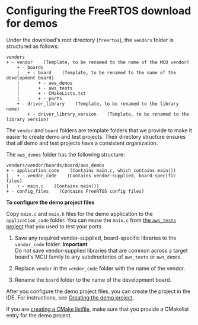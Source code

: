# Configuring the FreeRTOS download for demos<a name="hw-directory"></a>

Under the download's root directory \(`freertos`\), the `vendors` folder is structured as follows:

```
vendors
+ - vendor    (Template, to be renamed to the name of the MCU vendor)
    + - boards    
    |   + - board    (Template, to be renamed to the name of the development board)
    |       + - aws_demos
    |       + - aws_tests
    |       + - CMakeLists.txt
    |       + - ports
    + - driver_library    (Template, to be renamed to the library name)
        + - driver_library_version    (Template, to be renamed to the library version)
```

The `vendor` and `board` folders are template folders that we provide to make it easier to create demo and test projects\. Their directory structure ensures that all demo and test projects have a consistent organization\.

The `aws_demos` folder has the following structure:

```
vendors/vendor/boards/board/aws_demos
+ - application_code    (Contains main.c, which contains main())
|   + - vendor_code    (Contains vendor-supplied, board-specific files)
|   + - main.c    (Contains main())
+ - config_files    (Contains FreeRTOS config files)
```

**To configure the demo project files**

Copy `main.c` and `main.h` files for the demo application to the `application_code` folder\. You can reuse the `main.c` from [ the `aws_tests` project](https://docs.aws.amazon.com/freertos/latest/portingguide/porting-create-project.html) that you used to test your ports\.

1. Save any required vendor\-supplied, board\-specific libraries to the `vendor_code` folder\.
**Important**  
Do not save vendor\-supplied libraries that are common across a target board's MCU family to any subdirectories of `aws_tests` or `aws_demos`\.

1. Replace `vendor` in the `vendor_code` folder with the name of the vendor\.

1. Rename the `board` folder to the name of the development board\.

After you configure the demo project files, you can create the project in the IDE\. For instructions, see [Creating the demo project](demo-create-project.md)\.

If you are [creating a CMake listfile](afq-cmake.md), make sure that you provide a CMakelist entry for the demo project\.
